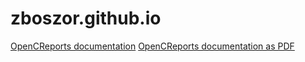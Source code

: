 # zboszor.github.io

[OpenCReports documentation](https://zboszor.github.io/OpenCReports-docs/book1.html)
[OpenCReports documentation as PDF](https://zboszor.github.io/OpenCReports.pdf)
